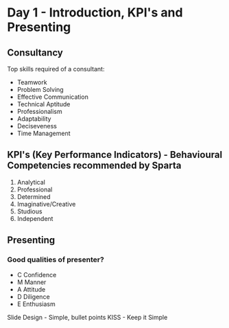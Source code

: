 # Day 1 - Introduction, KPI's and Presenting
## Consultancy

Top skills required of a consultant:
- Teamwork
- Problem Solving
- Effective Communication
- Technical Aptitude
- Professionalism
- Adaptability
- Deciseveness
- Time Management

## KPI's (Key Performance Indicators) - Behavioural Competencies recommended by Sparta
1. Analytical
2. Professional
3. Determined
4. Imaginative/Creative
5. Studious
6. Independent

## Presenting
### Good qualities of presenter?
- C   Confidence
- M   Manner
- A   Attitude
- D   Diligence
- E   Enthusiasm

Slide Design - Simple, bullet points
KISS - Keep it Simple

